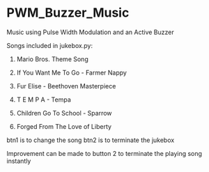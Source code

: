 # PWM_Buzzer_Music

Music using Pulse Width Modulation and an Active Buzzer

Songs included in jukebox.py:

1. Mario Bros. Theme Song 

2. If You Want Me To Go - Farmer Nappy 

3. Fur Elise - Beethoven Masterpiece

4. T E M P A - Tempa

5. Children Go To School - Sparrow

6. Forged From The Love of Liberty

btn1 is to change the song
btn2 is to terminate the jukebox



Improvement can be made to button 2 to terminate the playing song instantly
